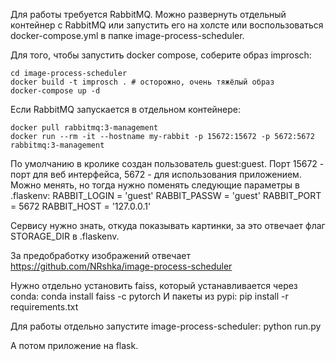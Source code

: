 Для работы требуется RabbitMQ. Можно развернуть отдельный контейнер с RabbitMQ или запустить его на холсте или воспользоваться docker-compose.yml в папке image-process-scheduler.

Для того, чтобы запустить docker compose, соберите образ improsch:

    cd image-process-scheduler
    docker build -t improsch . # осторожно, очень тяжёлый образ
    docker-compose up -d

Если RabbitMQ запускается в отдельном контейнере:

    docker pull rabbitmq:3-management
    docker run --rm -it --hostname my-rabbit -p 15672:15672 -p 5672:5672 rabbitmq:3-management

По умолчанию в кролике создан пользователь guest:guest. Порт 15672 - порт для веб интерфейса, 5672 - для использования приложением.
Можно менять, но тогда нужно поменять следующие параметры в .flaskenv:
    RABBIT_LOGIN = 'guest'
    RABBIT_PASSW = 'guest'
    RABBIT_PORT = 5672
    RABBIT_HOST = '127.0.0.1'

Сервису нужно знать, откуда показывать картинки, за это отвечает флаг STORAGE_DIR в .flaskenv.

За предобработку  изображений отвечает https://github.com/NRshka/image-process-scheduler

Нужно отдельно установить faiss, который устанавливается через conda:
    conda install faiss -c pytorch
И пакеты из pypi:
    pip install -r requirements.txt

Для работы отдельно запустите image-process-scheduler:
    python run.py


А потом приложение на flask.
